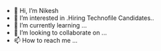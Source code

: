 - 👋 Hi, I’m Nikesh
- 👀 I’m interested in .Hiring Technofile Candidates..
- 🌱 I’m currently learning ...
- 💞️ I’m looking to collaborate on ...
- 📫 How to reach me ...

<!---
cnick28/cnick28 is a ✨ special ✨ repository because its `README.md` (this file) appears on your GitHub profile.
You can click the Preview link to take a look at your changes.
--->
